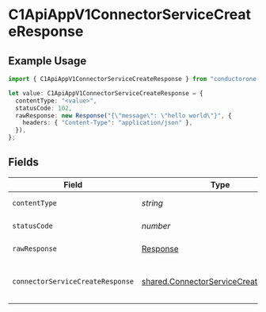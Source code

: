 # C1ApiAppV1ConnectorServiceCreateResponse

## Example Usage

```typescript
import { C1ApiAppV1ConnectorServiceCreateResponse } from "conductorone-sdk-typescript/sdk/models/operations";

let value: C1ApiAppV1ConnectorServiceCreateResponse = {
  contentType: "<value>",
  statusCode: 102,
  rawResponse: new Response("{\"message\": \"hello world\"}", {
    headers: { "Content-Type": "application/json" },
  }),
};
```

## Fields

| Field                                                                                                 | Type                                                                                                  | Required                                                                                              | Description                                                                                           |
| ----------------------------------------------------------------------------------------------------- | ----------------------------------------------------------------------------------------------------- | ----------------------------------------------------------------------------------------------------- | ----------------------------------------------------------------------------------------------------- |
| `contentType`                                                                                         | *string*                                                                                              | :heavy_check_mark:                                                                                    | HTTP response content type for this operation                                                         |
| `statusCode`                                                                                          | *number*                                                                                              | :heavy_check_mark:                                                                                    | HTTP response status code for this operation                                                          |
| `rawResponse`                                                                                         | [Response](https://developer.mozilla.org/en-US/docs/Web/API/Response)                                 | :heavy_check_mark:                                                                                    | Raw HTTP response; suitable for custom response parsing                                               |
| `connectorServiceCreateResponse`                                                                      | [shared.ConnectorServiceCreateResponse](../../../sdk/models/shared/connectorservicecreateresponse.md) | :heavy_minus_sign:                                                                                    | The ConnectorServiceCreateResponse is the response returned from creating a connector.                |